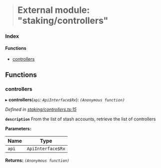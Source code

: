 > # External module: "staking/controllers"

### Index

#### Functions

* [controllers](_staking_controllers_.md#controllers)

## Functions

###  controllers

▸ **controllers**(`api`: *`ApiInterface$Rx`*): *`(Anonymous function)`*

*Defined in [staking/controllers.ts:15](https://github.com/polkadot-js/api/blob/8c4320c/packages/api-derive/src/staking/controllers.ts#L15)*

**`description`** From the list of stash accounts, retrieve the list of controllers

**Parameters:**

Name | Type |
------ | ------ |
`api` | `ApiInterface$Rx` |

**Returns:** *`(Anonymous function)`*